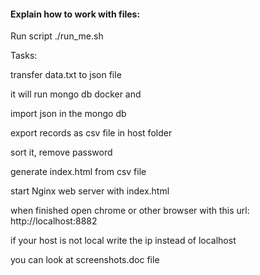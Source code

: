 #### Explain how to work with files: 

Run script ./run_me.sh 

Tasks:

  transfer data.txt to json file 

  it will run mongo db docker and 

  import json in the mongo db

  export records as csv file in host folder

  sort it, remove password

  generate index.html from csv file

  start Nginx web server with index.html

  when finished open chrome or other browser with this url: http://localhost:8882
  
  if your host is not local write the ip instead of localhost

  you can look at screenshots.doc file

